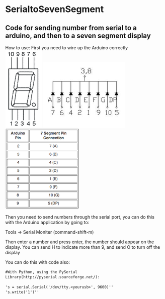 SerialtoSevenSegment
====================

Code for sending number from serial to a arduino, and then to a seven segment display
-------------------------------------------------------------------------------------

How to use:
First you need to wire up the Arduino correctly
![Seven Segment](/img/7segment.gif "Seven Segment")
![Pinout](/img/7segmentdiagram.jpg "Pinout")
![Table](/img/arduinotable.png "Table")

Then you need to send numbers through the serial port, you can do this with the Arduino application by going to:

Tools -> Serial Moniter (command-shift-m)

Then enter a number and press enter, the number should appear on the display.
You can send H to indicate more than 9, and send O to turn off the display

You can do this with code also:	

	#With Python, using the PySerial Library(http://pyserial.sourceforge.net/):

	's = serial.Serial('/dev/tty.<yourusb>', 9600)''
	's.write('1')''
